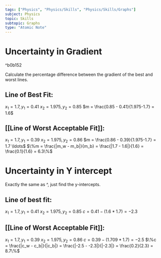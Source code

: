 ```yaml
---
tags: ["Physics", "Physics/Skills", "Physics/Skills/Graphs"]
subject: Physics
topic: Skills
subtopic: Graphs
type: "Atomic Note"
---
```


# Uncertainty in Gradient
^b0b152

Calculate the percentage difference between the gradient of the best and worst lines.

## Line of Best Fit:
$x_1 = 1.7, y_1 = 0.41$
$x_2 = 1.975, y_2 = 0.85$
$m = \frac{0.85 - 0.41}{1.975-1.7} = 1.6$

## [[Line of Worst Acceptable Fit]]:
$x_1 = 1.7, y_1 = 0.39$
$x_2 = 1.975, y_2 = 0.86$
$m = \frac{0.86 - 0.39}{1.975-1.7} = 1.7 \ldots$
$\%m = \frac{|m_w - m_b|}{m_b} = \frac{|1.7 - 1.6|}{1.6} = \frac{0.1}{1.6} = 6.3\%$

# Uncertainty in Y intercept
Exactly the same as ^, just find the y-intercepts.

## Line of best fit:
$x_1 = 1.7, y_1 = 0.41$
$x_2 = 1.975, y_2 = 0.85$
$c = 0.41 - (1.6 * 1.7) = -2.3$
## [[Line of Worst Acceptable Fit]]:
$x_1 = 1.7, y_1 = 0.39$
$x_2 = 1.975, y_2 = 0.86$
$c = 0.39 - (1.709 * 1.7) = -2.5$
$\%c = \frac{|c_w - c_b|}{|c_b|} = \frac{|-2.5 - -2.3|}{|-2.3|} = \frac{0.2}{2.3} = 8.7\%$
